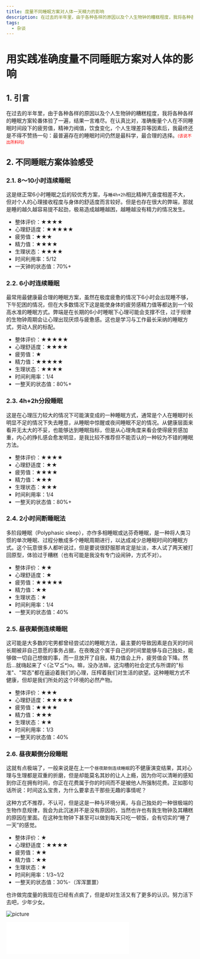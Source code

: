 ```yaml
---
title: 度量不同睡眠方案对人体一天精力的影响
description: 在过去的半年里，由于各种各样的原因以及个人生物钟的糟糕程度，我将各种各样的睡眠方案轮番体验了一遍
tags:
  - 杂谈
---
```


#  用实践准确度量不同睡眠方案对人体的影响

## 1. 引言

在过去的半年里，由于各种各样的原因以及个人生物钟的糟糕程度，我将各种各样的睡眠方案轮番体验了一遍，结果一言难尽。在认真比对，准确衡量个人在不同睡眠时间段下的疲劳值，精神力阀值，饮食变化，个人生理差异等因素后，我最终还是不得不赞扬一句：最普遍存在的睡眠时间仍然是最科学，最合理的选择。<span style="font-size:0.8em; color:#FF0000;">(该说不出所料吗)</span>

## 2. 不同睡眠方案体验感受

### 2.1. 8～10小时连续睡眠

这是继正常6小时睡眠之后的较优秀方案，与`睡4h+2h`相比精神亢奋度相差不大，但对个人的心理接收程度与身体的舒适度而言较好。但是也存在很大的弊端，那就是睡的越久越容易提不起劲，极易造成越睡越困，越睡越没有精力的情况发生。

- 整体评价：★★★★
- 心理舒适度：★★★★★
- 疲劳值：★★★
- 精力值：★★★★
- 生理状态：★★★★
- 时间利用率：5/12
- 一天钟的状态值：70%+

### 2.2. 6小时连续睡眠

最常用最健康最合理的睡眠方案，虽然在极度疲惫的情况下6小时会出现睡不够，下午犯困的情况，但在大多数情况下这是能使身体的疲劳感精力值等都达到一个较高水准的睡眠方式。弊端是在长期的6小时睡眠下心理可能会支撑不住，过于规律的生物钟周期会让心理出现厌烦与疲惫感。这也是学习与工作最长采纳的睡眠方式，劳动人民的标配。

- 整体评价：★★★★★
- 心理舒适度：★★★★
- 疲劳值：★
- 精力值：★★★★★
- 生理状态：★★★★
- 时间利用率：1/4
- 一整天的状态值：80%+

### 2.3. 4h+2h分段睡眠

这是在心理压力较大的情况下可能演变成的一种睡眠方式，通常是个人在睡眠时长明显不足的情况下失去睡意，从睡眠中惊醒或夜间睡眠不足的情况。从健康层面来看并无太大的不妥，也能够达到睡眠指标，但是从心理角度来看会使得疲劳感加重，内心的挣扎感会愈发明显，是我比较不推荐但不能否认的一种较为不错的睡眠方法。

- 整体评价：★★★★
- 心理舒适度：★★
- 疲劳值：★★★★
- 精力值：★★★
- 生理状态：★★★
- 时间利用率：1/4
- 一整天的状态值：80%+

### 2.4. 2小时间断睡眠法

多阶段睡眠（Polyphasic sleep），亦作多相睡眠或达芬奇睡眠，是一种将人类习惯的单次睡眠、过程分散成多个睡眠周期进行，以达成减少总睡眠时间的睡眠方式。这个玩意很多人都听说过，但是要说很舒服那肯定是扯淡，本人试了两天被打回原型，体验过于糟糕（也有可能是我没有专门设闹钟，方式不对）。

- 整体评价：★★
- 心理舒适度：★
- 疲劳值：★★★★★
- 精力值：★★
- 生理状态：★
- 时间利用率：1/4
- 一整天的状态值：40%

### 2.5. 昼夜颠倒连续睡眠

这可能是大多数的宅男都曾经尝试过的睡眠方法，最主要的导致因素是白天的时间长期被非自己意愿的事务占据，在夜晚这个属于自己的时间里能够与自己独处，能够做一切自己想做的事，而一旦放开了自我，精力值会上升，疲劳值会下降。然后...就嗨起来了ヾ(≧▽≦*)o。嘛，没办法嘛，这沟槽的社会定式与所谓的"标准"、"常态"都在逼迫着我们的心理，压榨着我们对生活的欲望。这种睡眠方式不健康，但却是我们所处的这个环境的必然产物。

- 整体评价：★★★
- 心理舒适度：★★★★★
- 疲劳值：★★★★
- 精力值：★★★
- 生理状态：★★
- 时间利用率：1/3
- 一整天的状态值：40%

### 2.6. 昼夜颠倒分段睡眠

这就有点极端了，一般来说是在上一个`昼夜颠倒连续睡眠`的不健康演变结果，其对心理与生理都是双重的折磨，但是却能莫名其妙的让人上瘾，因为你可以清晰的感知到你正在拥有时间，你正在花费属于你的时间而不是被他人所强制花费。正如那句话所说：时间这么宝贵，为什么要拿去干那些无趣的事情呢？

这种方式不推荐，不认可，但是这是一种与环境分离，与自己独处的一种很极端的生物作息规律，我会为此沉迷并不是没有原因的，当然也许也有我生物钟及其糟糕的原因在里面。在这种生物钟下甚至可以做到每天只吃一顿饭，会有切实的“睡了一天”的感觉。

- 整体评价：★
- 心理舒适度：★★★★
- 疲劳值：★★
- 精力值：★★
- 生理状态：★
- 时间利用率：1/3~1/2
- 一整天的状态值：30%-（浑浑噩噩）

也许做完度量的我现在已经有点疯了，但是却对生活又有了更多的认识。努力活下去吧，少年少女。

![picture](https://fastly.jsdelivr.net/gh/PuppetRuler/drawing-board@main/images/1724787571310アイ_トライメント_06.jpg)

<iframe frameborder="no" border="0" marginwidth="0" marginheight="0" width=330 height=86 src="//music.163.com/outchain/player?type=2&id=2163190314&auto=0&height=66"></iframe>
